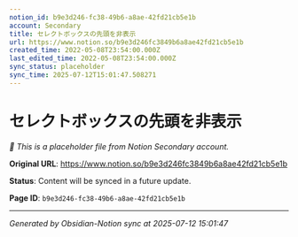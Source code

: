 ```yaml
---
notion_id: b9e3d246-fc38-49b6-a8ae-42fd21cb5e1b
account: Secondary
title: セレクトボックスの先頭を非表示
url: https://www.notion.so/b9e3d246fc3849b6a8ae42fd21cb5e1b
created_time: 2022-05-08T23:54:00.000Z
last_edited_time: 2022-05-08T23:54:00.000Z
sync_status: placeholder
sync_time: 2025-07-12T15:01:47.508271
---
```


# セレクトボックスの先頭を非表示

*🔄 This is a placeholder file from Notion Secondary account.*

**Original URL**: https://www.notion.so/b9e3d246fc3849b6a8ae42fd21cb5e1b

**Status**: Content will be synced in a future update.

**Page ID**: `b9e3d246-fc38-49b6-a8ae-42fd21cb5e1b`

---

*Generated by Obsidian-Notion sync at 2025-07-12 15:01:47*
